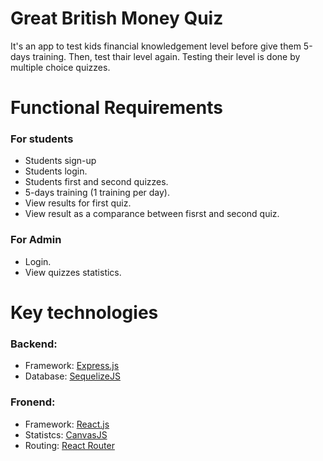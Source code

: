 # Great British Money Quiz
It's an app to test kids financial knowledgement level before give them 5-days training. Then, test thair level again. Testing their level is done by multiple choice quizzes.

# Functional Requirements
### For students
- Students sign-up
- Students login.
- Students first and second quizzes.
- 5-days training (1 training per day).
- View results for first quiz.
- View result as a comparance between fisrst and second quiz.

### For Admin
- Login.
- View quizzes statistics.

# Key technologies
### Backend: 
- Framework: [Express.js](https://expressjs.com/en/4x/api.html)
- Database: [SequelizeJS](http://docs.sequelizejs.com/manual/getting-started.html)

### Fronend: 
- Framework: [React.js](https://reactjs.org/docs/getting-started.html)
- Statistcs: [CanvasJS](https://canvasjs.com/react-charts/pie-chart/)
- Routing: [React Router](https://reacttraining.com/react-router/)
